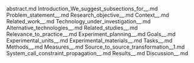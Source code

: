 abstract.md
Introduction_We_suggest_subsections_for__.md
Problem_statement__.md
Research_objective__.md
Context__.md
Related_work__.md
Technology_under_investigation__.md
Alternative_technologies__.md
Related_studies__.md
Relevance_to_practice__.md
Experiment_planning__.md
Goals__.md
Experimental_units__.md
Experimental_materials__.md
Tasks__.md
Methods__.md
Measures__.md
Source_to_source_transformation__1.md
System_call_constraint_propagation__.md
Results__.md
Discussion__.md